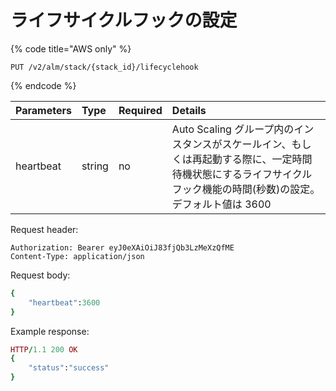 # ライフサイクルフックの設定

{% code title="AWS only" %}
```text
PUT /v2/alm/stack/{stack_id}/lifecyclehook
```
{% endcode %}

| **Parameters** | **Type** | **Required** | **Details** |
| :--- | :--- | :--- | :--- |
| heartbeat | string | no | Auto Scaling グループ内のインスタンスがスケールイン、もしくは再起動する際に、一定時間待機状態にするライフサイクルフック機能の時間\(秒数\)の設定。デフォルト値は 3600 |

Request header:

```text
Authorization: Bearer eyJ0eXAiOiJ83fjQb3LzMeXzQfME
Content-Type: application/json
```

Request body:

```ruby
{
    "heartbeat":3600
}
```

Example response:

```ruby
HTTP/1.1 200 OK
{
    "status":"success"
}
```

